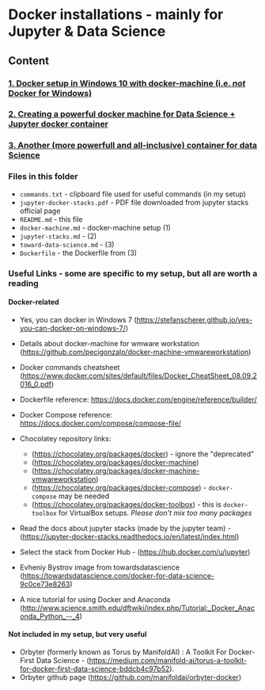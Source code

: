 # Docker installations - mainly for Jupyter & Data Science
## Content
### [1. Docker setup in Windows 10 with docker-machine (i.e. *not* Docker for Windows)](./docker-machine.md)
### [2. Creating a powerful docker machine for Data Science + Jupyter docker container](./jupyter-stacks.md)
### [3. Another (more powerfull and all-inclusive) container for data Science](./toward-data-science.md)


### Files in this folder
* `commands.txt` - clipboard file used for useful commands (in my setup)
* `jupyter-docker-stacks.pdf` - PDF file downloaded from jupyter stacks official page
* `README.md` - this file 
* `docker-machine.md` - docker-machine setup (1)
* `jupyter-stacks.md` - (2)
* `toward-data-science.md` - (3)
* `Dockerfile` - the Dockerfile from (3)

### Useful Links - some are specific to my setup, but all are worth a reading
#### Docker-related
* Yes, you can docker in Windows 7 (https://stefanscherer.github.io/yes-you-can-docker-on-windows-7/)
* Details about docker-machine for wmware workstation (https://github.com/pecigonzalo/docker-machine-vmwareworkstation)
* Docker commands cheatsheet (https://www.docker.com/sites/default/files/Docker_CheatSheet_08.09.2016_0.pdf)
* Dockerfile reference: https://docs.docker.com/engine/reference/builder/
* Docker Compose reference: https://docs.docker.com/compose/compose-file/

* Chocolatey repository links: 
  * (https://chocolatey.org/packages/docker) - ignore the "deprecated"
  * (https://chocolatey.org/packages/docker-machine)
  * (https://chocolatey.org/packages/docker-machine-vmwareworkstation)
  * (https://chocolatey.org/packages/docker-compose) - `docker-compose` may be needed
  * (https://chocolatey.org/packages/docker-toolbox) - this is `docker-toolbox` for VirtualBox setups. *Please don't mix too many packages*

* Read the docs about jupyter stacks (made by the jupyter team) - (https://jupyter-docker-stacks.readthedocs.io/en/latest/index.html)
* Select the stack from Docker Hub - (https://hub.docker.com/u/jupyter)
* Evheniy Bystrov image from towardsdatascience (https://towardsdatascience.com/docker-for-data-science-9c0ce73e8263)
* A nice tutorial for using Docker and Anaconda (http://www.science.smith.edu/dftwiki/index.php/Tutorial:_Docker_Anaconda_Python_--_4)
#### Not included in my setup, but very useful
* Orbyter (formerly known as Torus by ManifoldAI) : A Toolkit For Docker-First Data Science - (https://medium.com/manifold-ai/torus-a-toolkit-for-docker-first-data-science-bddcb4c97b52). 
 * Orbyter github page (https://github.com/manifoldai/orbyter-docker)
